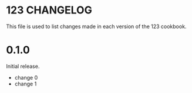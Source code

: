 # 123 CHANGELOG

This file is used to list changes made in each version of the 123 cookbook.

# 0.1.0

Initial release.

- change 0
- change 1

